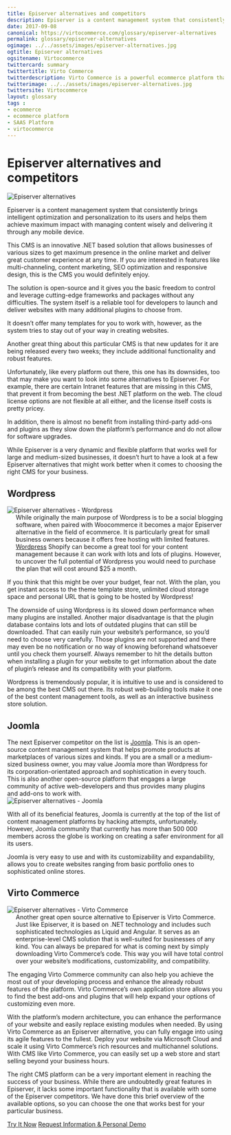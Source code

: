 ```yaml
--- 
title: Episerver alternatives and competitors
description: Episerver is a content management system that consistently brings intelligent optimization and personalization to its users and helps them achieve maximum impact with managing content wisely and delivering it through any mobile device, but like every platform out there, this one has its downsides. So let's look at Episerver alternatives and competitors.
date: 2017-09-08
canonical: https://virtocommerce.com/glossary/episerver-alternatives
permalink: glossary/episerver-alternatives
ogimage: ../../assets/images/episerver-alternatives.jpg
ogtitle: Episerver alternatives
ogsitename: Virtocommerce
twittercard: summary
twittertitle: Virto Commerce
twitterdescription: Virto Commerce is a powerful ecommerce platform that includes everything you need to create an online store and sell online. Try it free with Free Community License
twitterimage: ../../assets/images/episerver-alternatives.jpg
twittersite: Virtocommerce
layout: glossary
tags : 
- ecommerce
- ecommerce platform
- SAAS Platform
- virtocommerce 
---
```

<div class="business-cnt">
    <div class="head __cart">
        <h1 class="title">Episerver alternatives and competitors</h1>
    </div>
    <img alt="Episerver alternatives" src="assets/images/episerver-alternatives.jpg" />
    <p class="text">
    Episerver is a content management system that consistently brings intelligent optimization and personalization to its users and helps them achieve maximum impact with managing content wisely and delivering it through any mobile device. </p>
    <p class="text">
    This CMS is an innovative .NET based solution that allows businesses of various sizes to get maximum presence in the online market and deliver great customer experience at any time. If you are interested in features like multi-channeling, content marketing, SEO optimization and responsive design, this is the CMS you would definitely enjoy. </p>
    <p class="text">
    The solution is open-source and it gives you the basic freedom to control and leverage cutting-edge frameworks and packages without any difficulties. The system itself is a reliable tool for developers to launch and deliver websites with many additional plugins to choose from. </p>
    <p class="text">
    It doesn’t offer many templates for you to work with, however, as the system tries to stay out of your way in creating websites. </p>
    <p class="text">
    Another great thing about this particular CMS is that new updates for it are being released every two weeks; they include additional functionality and robust features. </p>
    <p class="text">
    Unfortunately, like every platform out there, this one has its downsides, too that may make you want to look into some alternatives to Episerver. For example, there are certain Intranet features that are missing in this CMS, that prevent it from becoming the best .NET platform on the web. The cloud license options are not flexible at all either, and the license itself costs is pretty pricey. </p>
    <p class="text">
    In addition, there is almost no benefit from installing third-party add-ons and plugins as they slow down the platform’s performance and do not allow for software upgrades. </p>
    <p class="text">
    While Episerver is a very dynamic and flexible platform that works well for large and medium-sized businesses, it doesn’t hurt to have a look at a few Episerver alternatives that might work better when it comes to choosing the right CMS for your business. </p>
    <h2>Wordpress</h2>
    <div class="col-w">
        <div class="col __col-30">
            <img alt="Episerver alternatives - Wordpress" src="assets/images/wordpress.jpg" />
        </div>
        <div class="col __col-70 text" style="margin-top: 0; padding-left: 20px;">
            While originally the main purpose of Wordpress is to be a social blogging software, when paired with Woocommerce it becomes a major Episerver alternative in the field of ecommerce. It is particularly great for small business owners because it offers free hosting with limited features. 
            <a href="https://wordpress.org/" rel="nofollow">Wordpress</a> Shopify</a> can become a great tool for your content management because it can work with lots and lots of plugins. However, to uncover the full potential of Wordpress you would need to purchase the plan that will cost around $25 a month. 
            </div>
        </div>
        <p class="text">
        If you think that this might be over your budget, fear not. With the plan, you get instant access to the theme template store, unlimited cloud storage space and personal URL that is going to be hosted by Wordpress! </p>
        <p class="text">
        The downside of using Wordpress is its slowed down performance when many plugins are installed. Another major disadvantage is that the plugin database contains lots and lots of outdated plugins that can still be downloaded. That can easily ruin your website’s performance, so you’d need to choose very carefully. Those plugins are not supported and there may even be no notification or no way of knowing beforehand whatsoever until you check them yourself. Always remember to hit the details button when installing a plugin for your website to get information about the date of plugin’s release and its compatibility with your platform. </p>
        <p class="text">
        Wordpress is tremendously popular, it is intuitive to use and is considered to be among the best CMS out there. Its robust web-building tools make it one of the best content management tools, as well as an interactive business store solution.</p>
   <h2>Joomla</h2>
    <div class="col-w">
        <div class="col __col-70 text" style="margin-top: 0; padding-right: 20px;">
           The next Episerver competitor on the list is <a href="https://www.joomla.org/" rel="nofollow">Joomla</a>. This is an open-source content management system that helps promote products at marketplaces of various sizes and kinds. If you are a small or a medium-sized business owner, you may value Joomla more than Wordpress for its corporation-orientated approach and sophistication in every touch. 
           This is also another open-source platform that engages a large community of active web-developers and thus provides many plugins and add-ons to work with. 
           </div>
        <div class="col __col-30">
            <img alt="Episerver alternatives - Joomla" src="assets/images/joomla.jpg" />
            </div>
        </div>
        <p class="text">
        With all of its beneficial features, Joomla is currently at the top of the list of content management platforms by hacking attempts, unfortunately. However, Joomla community that currently has more than 500 000 members across the globe is working on creating a safer environment for all its users. </p>
        <p class="text">
        Joomla is very easy to use and with its customizability and expandability, allows you to create websites ranging from basic portfolio ones to sophisticated online stores. </p>
        <h2>Virto Commerce</h2>
    <div class="col-w">
        <div class="col __col-30">
            <img alt="Episerver alternatives - Virto Commerce" src="assets/images/virto-commerce-screen.jpg" />
        </div>
        <div class="col __col-70 text" style="margin-top: 0; padding-left: 20px;">
            Another great open source alternative to Episerver is Virto Commerce. Just like Episerver, it is based on .NET technology and includes such sophisticated technologies as Liquid and Angular. It serves as an enterprise-level CMS solution that is well-suited for businesses of any kind. 
            You can always be prepared for what is coming next by simply downloading Virto Commerce’s code. This way you will have total control over your website’s modifications, customizability, and compatibility. 
            </div>
        </div>
        <p class="text">
        The engaging Virto Commerce community can also help you achieve the most out of your developing process and enhance the already robust features of the platform. Virto Commerce’s own application store allows you to find the best add-ons and plugins that will help expand your options of customizing even more. </p>
        <p class="text">
        With the platform’s modern architecture, you can enhance the performance of your website and easily replace existing modules when needed. By using Virto Commerce as an Episerver alternative, you can fully engage into using its agile features to the fullest. Deploy your website via Microsoft Cloud and scale it using Virto Commerce’s rich resources and multichannel solutions. With CMS like Virto Commerce, you can easily set up a web store and start selling beyond your business hours. </p>        
        <p class="text">
        The right CMS platform can be a very important element in reaching the success of your business. While there are undoubtedly great features in Episerver, it lacks some important functionality that is available with some of the Episerver competitors. We have done this brief overview of the available options, so you can choose the one that works best for your particular business.</p>
<div class="buttons">
        <a class="button fill" href="/try-now">Try It Now</a>
        <a class="button fill" href="/contact-us">Request Information & Personal Demo</a>
    </div>
